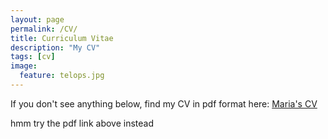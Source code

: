 ```yaml
---
layout: page
permalink: /CV/
title: Curriculum Vitae
description: "My CV"
tags: [cv]
image:
  feature: telops.jpg
---
```


If you don't see anything below, find my CV in pdf format here: [Maria's
CV](/images/CV-2016Oct.pdf)

<object data="/images/CV-2016Oct.pdf" type="application/pdf" width="600" height="600">
  hmm try the pdf link above instead <a href="/images/CV-2016Oct.pdf"></a>
</object>

